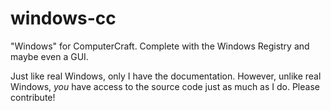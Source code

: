 # windows-cc
"Windows" for ComputerCraft. Complete with the Windows Registry and maybe even a GUI.

Just like real Windows, only I have the documentation. However, unlike real Windows, *you* have access to the source code just as much as I do. Please contribute!
